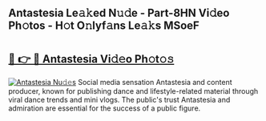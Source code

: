 ## Antastesia Le𝚊𝚔ed N𝚞𝚍e - Part-8HN Vi𝚍eo Ph𝚘tos - H𝚘t O𝚗lyf𝚊ns Le𝚊𝚔s MSoeF

# <h2><a href="http://hf05fvz.feru.top/?c=Antastesia">🔗 👉 🔴 Antastesia Vi𝚍𝚎o Ph𝚘t𝚘𝚜</a></h2>

[![Antastesia Nu𝚍𝚎s](https://i.imgur.com/0TWrTi3.gif)](http://hf05fvz.feru.top/?c=Antastesia)
Social media sensation Antastesia and content producer, known for publishing dance and lifestyle-related material through viral dance trends and mini vlogs. The public's trust Antastesia and admiration are essential for the success of a public figure. 
